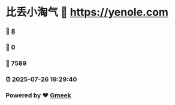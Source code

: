 # 比丢小淘气 :link: https://yenole.com 
### :page_facing_up: [8](https://yenole.com/tag.html) 
### :speech_balloon: 0 
### :hibiscus: 7589 
### :alarm_clock: 2025-07-26 19:29:40 
### Powered by :heart: [Gmeek](https://github.com/Meekdai/Gmeek)
